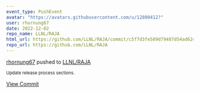 ```yaml
---
event_type: PushEvent
avatar: "https://avatars.githubusercontent.com/u/12800412?"
user: rhornung67
date: 2022-12-02
repo_name: LLNL/RAJA
html_url: https://github.com/LLNL/RAJA/commit/c5f7d3fe589d79487d54ad62496dc6dd0429dabd
repo_url: https://github.com/LLNL/RAJA
---
```


<a href='https://github.com/rhornung67' target='_blank'>rhornung67</a> pushed to <a href='https://github.com/LLNL/RAJA' target='_blank'>LLNL/RAJA</a>

<small>Update release process sections.</small>

<a href='https://github.com/LLNL/RAJA/commit/c5f7d3fe589d79487d54ad62496dc6dd0429dabd' target='_blank'>View Commit</a>
